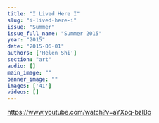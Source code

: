 ```yaml
---
title: "I Lived Here I"
slug: "i-lived-here-i"
issue: "Summer"
issue_full_name: "Summer 2015"
year: "2015"
date: "2015-06-01"
authors: ['Helen Shi']
section: "art"
audio: []
main_image: ""
banner_image: ""
images: ['41']
videos: []
---
```

https://www.youtube.com/watch?v=aYXpq-bzIBo

